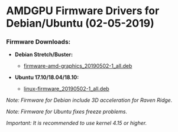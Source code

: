 AMDGPU Firmware Drivers for Debian/Ubuntu (02-05-2019)
======================================================

### Firmware Downloads:

  * **Debian Stretch/Buster:**
    * [firmware-amd-graphics_20190502-1_all.deb](https://github.com/q3aql/amdgpu-firmware-update/releases/download/v10.0/firmware-amd-graphics_20190502-1_all.deb)

  * **Ubuntu 17.10/18.04/18.10:**
    * [linux-firmware_20190502-1_all.deb](https://github.com/q3aql/amdgpu-firmware-update/releases/download/v10.0/linux-firmware_20190319-1_all.deb)

_Note: Firmware for Debian include 3D acceleration for Raven Ridge._

_Note: Firmware for Ubuntu fixes freeze problems._


_Important: It is recommended to use kernel 4.15 or higher._
